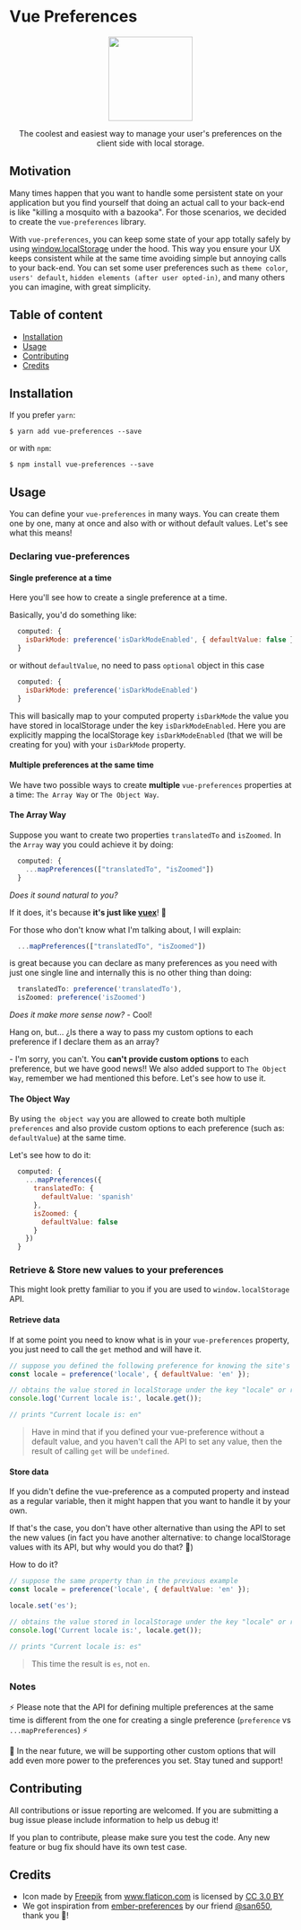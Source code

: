 # Vue Preferences

<p align="center">
  <img src="https://user-images.githubusercontent.com/11605133/56131403-aec11f00-5f5d-11e9-8df7-ce60eda7dfa7.png" height="150px">
  <p align="center">The coolest and easiest way to manage your user's preferences on the client side with local storage.<p>
</p>

## Motivation

Many times happen that you want to handle some persistent state on your application
but you find yourself that doing an actual call to your back-end is like "killing a mosquito with a bazooka". For those scenarios, we decided to create the `vue-preferences` library.

With `vue-preferences`, you can keep some state of your app totally safely by using [window.localStorage](https://developer.mozilla.org/en-US/docs/Web/API/Window/localStorage) under the hood. This way you ensure your UX keeps consistent while at
the same time avoiding simple but annoying calls to your back-end. You can set some
user preferences such as `theme color`, `users' default`, `hidden elements (after user opted-in)`, and many others you can imagine, with great simplicity.

## Table of content

* [Installation](#installation)
* [Usage](#usage)
* [Contributing](#contributing)
* [Credits](#credits)

## Installation

If you prefer `yarn`:

```
$ yarn add vue-preferences --save
```

or with `npm`:

```
$ npm install vue-preferences --save
```

## Usage

You can define your `vue-preferences` in many ways. You can create them one by one,
many at once and also with or without default values. Let's see what this means!

### Declaring vue-preferences

#### Single preference at a time

Here you'll see how to create a single preference at a time.

Basically, you'd do something like:

```js
  computed: {
    isDarkMode: preference('isDarkModeEnabled', { defaultValue: false })
  }
```

or without `defaultValue`, no need to pass `optional` object in this case

```js
  computed: {
    isDarkMode: preference('isDarkModeEnabled')
  }
```

This will basically map to your computed property `isDarkMode` the value you have stored in localStorage under the key `isDarkModeEnabled`.  Here you are explicitly
mapping the localStorage key `isDarkModeEnabled` (that we will be creating for you)
with your `isDarkMode` property.

#### Multiple preferences at the same time

We have two possible ways to create **multiple** `vue-preferences` properties at a time: `The Array Way` or `The Object Way`.

#### The Array Way

Suppose you want to create two properties `translatedTo` and `isZoomed`. In the
`Array` way you could achieve it by doing:


```js
  computed: {
    ...mapPreferences(["translatedTo", "isZoomed"])
  }
```

*Does it sound natural to you?*

If it does, it's because **it's just like [vuex](https://vuex.vuejs.org/guide/state.html)**! 🎉

For those who don't know what I'm talking about, I will explain:

```js
  ...mapPreferences(["translatedTo", "isZoomed"])
```

is great because you can declare as many preferences as you need with just one
single line and internally this is no other thing than doing:

```js
  translatedTo: preference('translatedTo'),
  isZoomed: preference('isZoomed')
```

*Does it make more sense now?*
\- Cool!

Hang on, but... ¿Is there a way to pass my custom options to each preference if
I declare them as an array?

\- I'm sorry, you can't. You **can't provide custom options** to each preference,
but we have good news!! We also added support to `The Object Way`, remember we
had mentioned this before. Let's see how to use it.

#### The Object Way

By using `the object way` you are allowed to create both multiple `preferences`
and also provide custom options to each preference (such as: `defaultValue`)
at the same time.

Let's see how to do it:

```js
  computed: {
    ...mapPreferences({
      translatedTo: {
        defaultValue: 'spanish'
      },
      isZoomed: {
        defaultValue: false
      }
    })
  }
```

### Retrieve & Store new values to your preferences

This might look pretty familiar to you if you are used to `window.localStorage` API.


#### Retrieve data

If at some point you need to know what is in your `vue-preferences` property, you
just need to call the `get` method and will have it.


```js
// suppose you defined the following preference for knowing the site's locale
const locale = preference('locale', { defaultValue: 'en' });

// obtains the value stored in localStorage under the key "locale" or returns default: "en"
console.log('Current locale is:', locale.get());

// prints "Current locale is: en"
```

> Have in mind that if you defined your vue-preference without a default value,
and you haven't call the API to set any value, then the result of calling `get`
will be `undefined`.

#### Store data

If you didn't define the vue-preference as a computed property and instead as
a regular variable, then it might happen that you want to handle it by your own.

If that's the case, you don't have other alternative than using the API to set
the new values (in fact you have another alternative: to change localStorage values
with its API, but why would you do that? 🤭)

How to do it?

```js
// suppose the same property than in the previous example
const locale = preference('locale', { defaultValue: 'en' });

locale.set('es');

// obtains the value stored in localStorage under the key "locale" or returns default: "en"
console.log('Current locale is:', locale.get());

// prints "Current locale is: es"
```

> This time the result is `es`, not `en`.

### Notes

⚡ Please note that the API for defining multiple preferences at the same time is
different from the one for creating a single preference (`preference` vs `...mapPreferences`) ⚡

🚀 In the near future, we will be supporting other custom options that will add
even more power to the preferences you set. Stay tuned and support!

## Contributing

All contributions or issue reporting are welcomed. If you are submitting a bug
issue please include information to help us debug it!

If you plan to contribute, please make sure you test the code. Any new feature or
bug fix should have its own test case.

## Credits

- <div>Icon made by <a href="https://www.freepik.com/" title="Freepik">Freepik</a> from <a href="https://www.flaticon.com/" 			    title="Flaticon">www.flaticon.com</a> is licensed by <a href="http://creativecommons.org/licenses/by/3.0/" 			    title="Creative Commons BY 3.0" target="_blank">CC 3.0 BY</a></div>
- We got inspiration from [ember-preferences](https://github.com/san650/ember-preferences) by our friend [@san650](https://github.com/san650), thank you 🎉!
